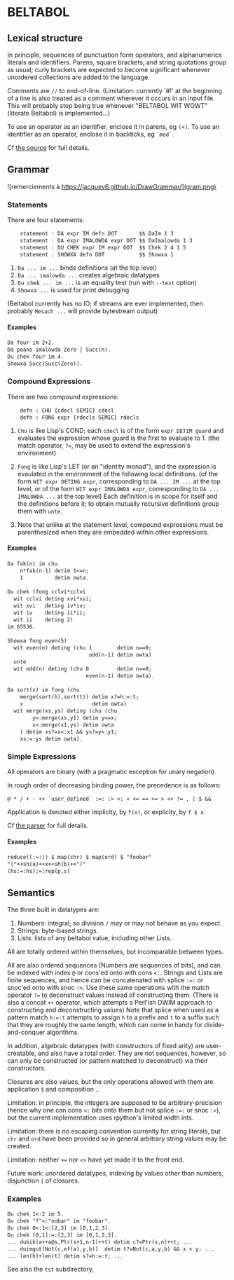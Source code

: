 # BELTABOL

## Lexical structure

In principle, sequences of punctuation form operators, and alphanumerics literals and identifiers. Parens, square brackets, and string quotations group as usual; curly brackets are expected to become significant whenever unordered collections are added to the language.

Comments are `//` to end-of-line. (Limitation: currently '#!' at the beginning of a line is also treated as a comment wherever it occurs in an input file. This will probably stop being true whenever "BELTABOL WIT WOWT" (literate Beltabol) is implemented...)

To use an operator as an identifier, enclose it in parens, eg `(+)`. To use an identifier as an operator, enclose it in backticks, eg `` `mod` ``.

Cf [the source](../src/lexer.py) for full details.

## Grammar

![remerciements à https://jacquev6.github.io/DrawGrammar/](gram.png)

### Statements

There are four statements:
```
    statement : DA expr IM defn DOT       $$ DaIm 1 3
    statement : DA expr IMALOWDA expr DOT $$ DaImalowda 1 3
    statement : DU CHEK expr IM expr DOT  $$ Chek 2 4 1 5
    statement : SHOWXA defn DOT           $$ Showxa 1
```

1. `Da ... im ...` binds definitions (at the top level)
2. `Da ... imalowda ...` creates algebraic datatypes
3. `Du chek ... im ...` is an equality test (run with `--test` option)
4. `Showxa ...` is used for print debugging

(Beltabol currently has no IO; if streams are ever implemented, then probably `Mesach ...` will provide bytestream output)

#### Examples

```
Da four im 2+2.
Da peano imalowda Zero | Succ(n).
Du chek four im 4.
Showxa Succ(Succ(Zero)).
```

### Compound Expressions

There are two compound expressions:
```
    defn : CHU {cdecl SEMIC} cdecl
    defn : FONG expr {rdecls SEMIC} rdecls
```

1. `Chu` is like Lisp's COND; each `cdecl` is of the form `expr DETIM guard` and evaluates the expression whose guard is the first to evaluate to 1. (the match operator, `?=`, may be used to extend the expression's environment)

2. `Fong` is like Lisp's LET (or an "identity monad"), and the expression is evaulated in the environment of the following local definitions. (of the form `WIT expr DETING expr`, corresponding to `DA ... IM ...` at the top level, or of the form `WIT expr IMALOWDA expr`, corresponding to `DA ... IMALOWDA ...` at the top level) Each definition is in scope for itself and the definitions before it; to obtain mutually recursive definitions group them with `unte`.

3. Note that unlike at the statement level, compound expressions must be parenthesized when they are embedded within other expressions.

#### Examples

```
Da fak(n) im chu
    n*fak(n-1) detim 1<=n;
    1          detim owta.

Du chek (fong cclvi*cclvi
  wit cclvi deting xvi*xvi;
  wit xvi   deting iv*iv;
  wit iv    deting ii*ii;
  wit ii    deting 2)
im 65536.

Showxa fong even(5)
  wit even(n) deting (chu 1        detim n==0;
                          odd(n-1) detim owta)
  unte
  wit odd(n) deting (chu 0         detim n==0;
                         even(n-1) detim owta).

Da sort(x) im fong (chu
    merge(sort(h),sort(t)) detim x?=h:=:t;
    x                      detim owta)
  wit merge(xs,ys) deting (chu (chu
        y<:merge(xs,y1) detim y<=x;
        x<:merge(x1,ys) detim owta
    ) detim xs?=x<:x1 && ys?=y<:y1;
    xs:=:ys detim owta).
```

### Simple Expressions

All operators are binary (with a pragmatic exception for unary negation).

In rough order of decreasing binding power, the precedence is as follows:
```
@ * / + - ++ `user_defined` :=: :> <: < <= == >= > <> ?= , | $ &&
```

Application is denoted either implicity, by `f(x)`, or explicity, by `f $ x`.

Cf [the parser](../src/parser.py) for full details.

#### Examples

```
reduce((:=:)) $ map(chr) $ map(ord) $ "foobar"
"("++sh(a)++x++sh(b)++")"
(hs:=:hs):=:rep(p,s)
```

## Semantics

The three built in datatypes are:
1. Numbers: integral, so division `/` may or may not behave as you expect.
2. Strings: byte-based strings.
3. Lists: lists of any beltabol value, including other Lists.

All are totally ordered within themselves, but incomparable between types.

All are also ordered sequences (Numbers are sequences of bits), and can be indexed with index `@` or cons'ed onto with cons `<:`. Strings and Lists are finite sequences, and hence can be concatenated with splice `:=:` or snoc'ed onto with snoc `:>`. Use these same operations with the match operator `?=` to deconstruct values instead of constructing them. (There is also a concat `++` operator, which attempts a Perl'ish DWIM approach to constructing and deconstructing values) Note that splice when used as a pattern match `h:=:t` attempts to assign `h` to a prefix and `t` to a suffix such that they are roughly the same length, which can come in handy for divide-and-conquer algorithms. 

In addition, algebraic datatypes (with constructors of fixed arity) are user-creatable, and also have a total order. They are not sequences, however, so can only be constructed (or pattern matched to deconstruct) via their constructors.

Closures are also values, but the only operations allowed with them are application `$` and composition `,`.

Limitation: in principle, the integers are supposed to be arbitrary-precision (hence why one can cons `<:` bits onto them but not splice `:=:` or snoc `:>`), but the current implementation uses rpython's limited width ints.

Limitation: there is no escaping convention currently for string literals, but `chr` and `ord` have been provided so in general arbitrary string values may be created.

Limitation: neither `>=` nor `<>` have yet made it to the front end.

Future work: unordered datatypes, indexing by values other than numbers, disjunction `|` of closures.

### Examples

```
Du chek 1<:2 im 5.
Du chek "f"<:"oobar" im "foobar".
Du chek 0<:1<:[2,3] im [0,1,2,3].
Du chek [0,1]:=:[2,3] im [0,1,2,3].
... dubik(a++a@s,Ptr(s+1,n-1)++t) detim c?=Ptr(s,n)++t; ...
... duimgut(Not(c,ef(a),y,b))  detim t?=Not(c,a,y,b) && x < y; ...
... len(h)+len(t) detim s?=h:=:t; ...
```

See also the `tst` subdirectory,
